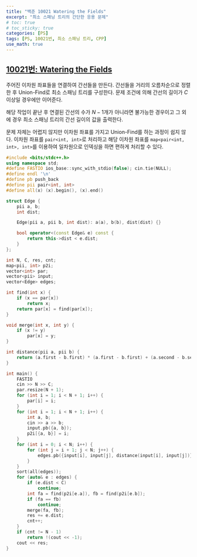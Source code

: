 ```yaml
---
title: "백준 10021 Watering the Fields"
excerpt: "최소 스패닝 트리의 간단한 응용 문제"
# toc: true
# toc_sticky: true
categories: [PS]
tags: [PS, 10021번, 최소 스패닝 트리, CPP]
use_math: true
---
```


## [10021번: Watering the Fields](https://www.acmicpc.net/problem/10021)
  

주어진 이차원 좌표들을 연결하여 간선들을 만든다. 간선들을 거리의 오름차순으로 정렬한 후 Union-Find로 최소 스패닝 트리를 구성한다. 문제 조건에 의해 간선의 길이가 $C$ 이상일 경우에만 이어준다.  

해당 작업이 끝난 후 연결된 간선의 수가 $N - 1$개가 아니라면 불가능한 경우이고 그 외에 경우 최소 스패닝 트리의 간선 길이의 값을 출력한다.

  
문제 자체는 어렵지 않지만 이차원 좌표를 가지고 Union-Find를 하는 과정이 쉽지 않다. 이차원 좌표를 `pair<int, int>`로 처리하고 해당 이차원 좌표를 `map<pair<int, int>, int>`를 이용하여 일차원으로 인덱싱을 하면 편하게 처리할 수 있다.

```cpp
#include <bits/stdc++.h>
using namespace std;
#define FASTIO ios_base::sync_with_stdio(false); cin.tie(NULL);
#define endl '\n'
#define pb push_back
#define pii pair<int, int>
#define all(x) (x).begin(), (x).end()

struct Edge {
    pii a, b;
    int dist;

    Edge(pii a, pii b, int dist): a(a), b(b), dist(dist) {}

    bool operator<(const Edge& e) const {
        return this->dist < e.dist;
    }
};

int N, C, res, cnt;
map<pii, int> p2i;
vector<int> par;
vector<pii> input;
vector<Edge> edges;

int find(int x) {
    if (x == par[x])
        return x;
    return par[x] = find(par[x]);
}

void merge(int x, int y) {
    if (x != y)
        par[x] = y;
}

int distance(pii a, pii b) {
    return (a.first - b.first) * (a.first - b.first) + (a.second - b.second) * (a.second - b.second);
}

int main() {
    FASTIO
    cin >> N >> C;
    par.resize(N + 1);
    for (int i = 1; i < N + 1; i++) {
        par[i] = i;
    }
    for (int i = 1; i < N + 1; i++) {
        int a, b;
        cin >> a >> b;
        input.pb({a, b});
        p2i[{a, b}] = i;
    }
    for (int i = 0; i < N; i++) {
        for (int j = i + 1; j < N; j++) {
            edges.pb({input[i], input[j], distance(input[i], input[j])});
        }
    }
    sort(all(edges));
    for (auto& e : edges) {
        if (e.dist < C)
            continue;
        int fa = find(p2i[e.a]), fb = find(p2i[e.b]);
        if (fa == fb)
            continue;
        merge(fa, fb);
        res += e.dist;
        cnt++;
    }
    if (cnt != N - 1)
        return !(cout << -1);
    cout << res;
}
```

<br>
<br>
